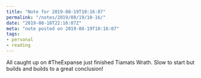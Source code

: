 ```yaml
---
title: "Note for 2019-08-19T10:16:07"
permalink: "/notes/2019/08/19/10-16/"
date: "2019-08-18T22:16:07Z"
meta: "note posted on 2019-08-19T10:16:07"
tags:
- personal
- reading
---
```

All caught up on #TheExpanse just finished Tiamats Wrath. Slow to start but builds and builds to a great conclusion!
